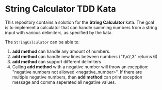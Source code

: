 # String Calculator TDD Kata

This repository contains a solution for the **String Calculator** kata. The goal is to implement a calculator that can handle summing numbers from a string input with various delimiters, as specified by the kata.

The `StringCalculator` can be able to:

1. **add method** can handle any amount of numbers.
2. **add method** can handle new lines between numbers ("1\n2,3" returns 6)
3. **add method** can support different delimiters
3. Calling **add method** with a negative number will throw an exception: "negative numbers not allowed <negative_number>".
   If there are multiple negative numbers, than **add method** can print exception message and comma seperated all negative values.
